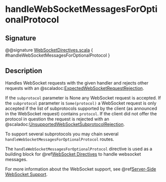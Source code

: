# handleWebSocketMessagesForOptionalProtocol

## Signature

@@signature [WebSocketDirectives.scala](../../../../../../../../../akka-http/src/main/scala/akka/http/scaladsl/server/directives/WebSocketDirectives.scala) { #handleWebSocketMessagesForOptionalProtocol }

## Description

Handles WebSocket requests with the given handler and rejects other requests with an
@scaladoc:[ExpectedWebSocketRequestRejection](akka.http.scaladsl.server.ExpectedWebSocketRequestRejection$).

If the `subprotocol` parameter is None any WebSocket request is accepted. If the `subprotocol` parameter is
`Some(protocol)` a WebSocket request is only accepted if the list of subprotocols supported by the client (as
announced in the WebSocket request) contains `protocol`. If the client did not offer the protocol in question
the request is rejected with an @scaladoc:[UnsupportedWebSocketSubprotocolRejection](akka.http.scaladsl.server.UnsupportedWebSocketSubprotocolRejection).

To support several subprotocols you may chain several `handleWebSocketMessagesForOptionalProtocol` routes.

The `handleWebSocketMessagesForOptionalProtocol` directive is used as a building block for @ref[WebSocket Directives](index.md) to handle websocket messages.

For more information about the WebSocket support, see @ref[Server-Side WebSocket Support](../../../websocket-support.md#server-side-websocket-support-scala).
